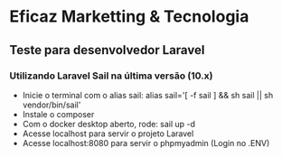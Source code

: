 # Eficaz Marketting & Tecnologia
## Teste para desenvolvedor Laravel

### Utilizando Laravel Sail na última versão (10.x)

* Inicie o terminal com o alias sail: alias sail='[ -f sail ] && sh sail || sh vendor/bin/sail'
* Instale o composer
* Com o docker desktop aberto, rode: sail up -d
* Acesse localhost para servir o projeto Laravel
* Acesse localhost:8080 para servir o phpmyadmin (Login no .ENV)

